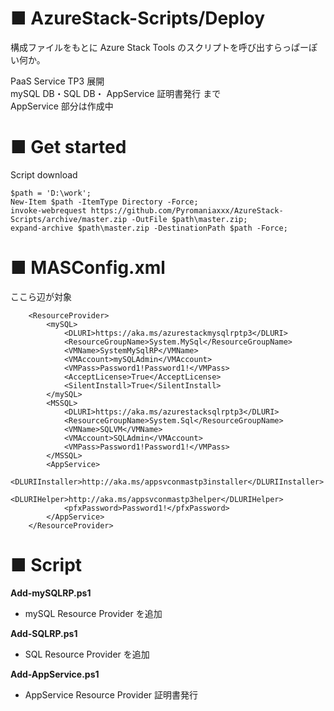 # ■ AzureStack-Scripts/Deploy

構成ファイルをもとに Azure Stack Tools のスクリプトを呼び出すらっぱーぽい何か。

PaaS Service TP3 展開  
mySQL DB・SQL DB・ AppService 証明書発行 まで  
AppService 部分は作成中

# ■ Get started

Script download

```download-script
$path = 'D:\work';
New-Item $path -ItemType Directory -Force;
invoke-webrequest https://github.com/Pyromaniaxxx/AzureStack-Scripts/archive/master.zip -OutFile $path\master.zip;
expand-archive $path\master.zip -DestinationPath $path -Force;
```

# ■ MASConfig.xml

ここら辺が対象

```Config
    <ResourceProvider>
        <mySQL>
            <DLURI>https://aka.ms/azurestackmysqlrptp3</DLURI>
            <ResourceGroupName>System.MySql</ResourceGroupName>
            <VMName>SystemMySqlRP</VMName>
            <VMAccount>mySQLAdmin</VMAccount>
            <VMPass>Password1!Password1!</VMPass>
            <AcceptLicense>True</AcceptLicense>
            <SilentInstall>True</SilentInstall>
        </mySQL>
        <MSSQL>
            <DLURI>https://aka.ms/azurestacksqlrptp3</DLURI>
            <ResourceGroupName>System.Sql</ResourceGroupName>
            <VMName>SQLVM</VMName>
            <VMAccount>SQLAdmin</VMAccount>
            <VMPass>Password1!Password1!</VMPass>
        </MSSQL>
        <AppService>
            <DLURIInstaller>http://aka.ms/appsvconmastp3installer</DLURIInstaller>
            <DLURIHelper>http://aka.ms/appsvconmastp3helper</DLURIHelper>
            <pfxPassword>Password1!</pfxPassword>
        </AppService>
    </ResourceProvider>
```


# ■ Script

**Add-mySQLRP.ps1**  
- mySQL Resource Provider を追加

**Add-SQLRP.ps1**  
- SQL Resource Provider を追加

**Add-AppService.ps1**  
- AppService Resource Provider 証明書発行
